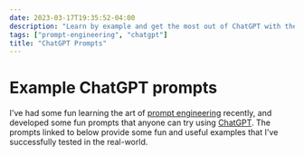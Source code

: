 ```yaml
---
date: 2023-03-17T19:35:52-04:00
description: "Learn by example and get the most out of ChatGPT with these example prompts"
tags: ["prompt-engineering", "chatgpt"]
title: "ChatGPT Prompts"
---
```


# Example ChatGPT prompts

I've had some fun learning the art of [prompt engineering](prompt-engineering.md) recently, and developed some fun prompts that anyone can try using [ChatGPT](chatgpt.md). The prompts linked to below provide some fun and useful examples that I've successfully tested in the real-world.
